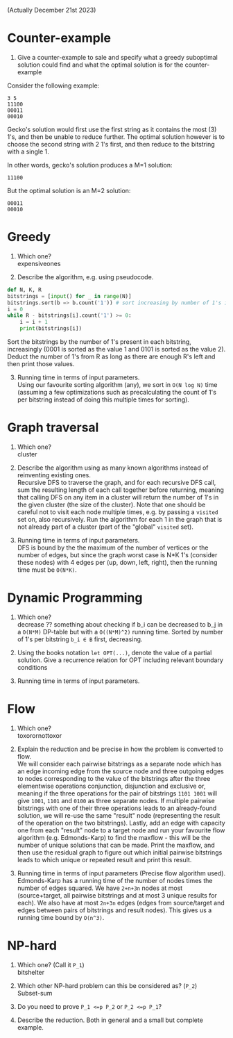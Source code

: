(Actually December 21st 2023)

# Counter-example

1) Give a counter-example to sale and specify what a greedy suboptimal solution could find and what the optimal solution is for the counter-example  

Consider the following example:
```
3 5
11100
00011
00010
```

Gecko's solution would first use the first string as it contains the most (3) 1's, and then be unable to reduce further. The optimal solution however is to choose the second string with 2 1's first, and then reduce to the bitstring with a single 1.

In other words, gecko's solution produces a M=1 solution:
```
11100
```

But the optimal solution is an M=2 solution:
```
00011
00010
```

# Greedy

1) Which one?  
expensiveones

2) Describe the algorithm, e.g. using pseudocode.  
```python
def N, K, R
bitstrings = [input() for _ in range(N)]
bitstrings.sort(b => b.count('1')) # sort increasing by number of 1's in bitstring
i = 0
while R - bitstrings[i].count('1') >= 0:
    i = i + 1
    print(bitstrings[i])
```
Sort the bitstrings by the number of 1's present in each bitstring, increasingly (0001 is sorted as the value 1 and 0101 is sorted as the value 2).
Deduct the number of 1's from R as long as there are enough R's left and then print those values.

3) Running time in terms of input parameters.  
Using our favourite sorting algorithm (any), we sort in `O(N log N)` time (assuming a few optimizations such as precalculating the count of 1's per bitstring instead of doing this multiple times for sorting).

# Graph traversal

1) Which one?  
cluster

2) Describe the algorithm using as many known algorithms instead of reinventing existing ones.  
Recursive DFS to traverse the graph, and for each recursive DFS call, sum the resulting length of each call together before returning, meaning that calling DFS on any item in a cluster will return the number of 1's in the given cluster (the size of the cluster). Note that one should be careful not to visit each node multiple times, e.g. by passing a `visited` set on, also recursively. Run the algorithm for each 1 in the graph that is not already part of a cluster (part of the "global" `visited` set).

3) Running time in terms of input parameters.  
DFS is bound by the the maximum of the number of vertices or the number of edges, but since the graph worst case is N*K 1's (consider these nodes) with 4 edges per (up, down, left, right), then the running time must be `O(N*K)`. 

# Dynamic Programming

1) Which one?  
decrease ?? something about checking if b_i can be decreased to b_j in a `O(N*M)` DP-table but with a `O((N*M)^2)` running time. Sorted by number of 1's per bitstring `b_i ∈ B` first, decreasing.

2) Using the books notation `let OPT(...)`, denote the value of a partial solution. Give a recurrence relation for OPT including relevant boundary conditions  


3) Running time in terms of input parameters.  


# Flow

1) Which one?  
toxorornottoxor

2) Explain the reduction and be precise in how the problem is converted to flow.  
We will consider each pairwise bitstrings as a separate node which has an edge incoming edge from the source node and three outgoing edges to nodes corresponding to the value of the bitstrings after the three elementwise operations conjunction, disjunction and exclusive or, meaning if the three operations for the pair of bitstrings `1101 1001` will give `1001`, `1101` and `0100` as three separate nodes. If multiple pairwise bitstrings with one of their three operations leads to an already-found solution, we will re-use the same "result" node (representing the result of the operation on the two bitstrings). Lastly, add an edge with capacity one from each "result" node to a target node and run your favourite flow algorithm (e.g. Edmonds-Karp) to find the maxflow - this will be the number of unique solutions that can be made. Print the maxflow, and then use the residual graph to figure out which initial pairwise bitstrings leads to which unique or repeated result and print this result.

3) Running time in terms of input parameters (Precise flow algorithm used).  
Edmonds-Karp has a running time of the number of nodes times the number of edges squared. We have `2+n+3n` nodes at most (source+target, all pairwise bitstrings and at most 3 unique results for each). We also have at most `2n+3n` edges (edges from source/target and edges between pairs of bitstrings and result nodes). This gives us a running time bound by `O(n^3)`.

# NP-hard

1) Which one? (Call it `P_1`)  
bitshelter

2) Which other NP-hard problem can this be considered as? (`P_2`)  
Subset-sum

3) Do you need to prove `P_1 <=p P_2` or `P_2 <=p P_1`?  


4) Describe the reduction. Both in general and a small but complete example.  

